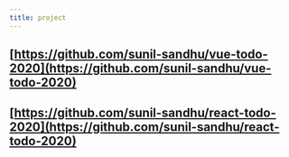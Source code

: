 ```yaml
---
title: project
---
```


## [https://github.com/sunil-sandhu/vue-todo-2020](https://github.com/sunil-sandhu/vue-todo-2020)
## [https://github.com/sunil-sandhu/react-todo-2020](https://github.com/sunil-sandhu/react-todo-2020)
##
##
##
##
